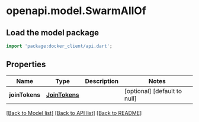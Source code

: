 # openapi.model.SwarmAllOf

## Load the model package
```dart
import 'package:docker_client/api.dart';
```

## Properties
Name | Type | Description | Notes
------------ | ------------- | ------------- | -------------
**joinTokens** | [**JoinTokens**](JoinTokens.md) |  | [optional] [default to null]

[[Back to Model list]](../README.md#documentation-for-models) [[Back to API list]](../README.md#documentation-for-api-endpoints) [[Back to README]](../README.md)


